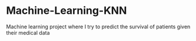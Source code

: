# Machine-Learning-KNN
Machine learning project where I try to predict the survival of patients given their medical data
